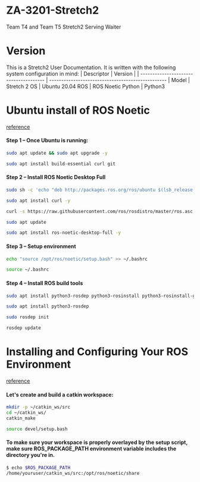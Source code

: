 # ZA-3201-Stretch2
Team T4 and Team T5 Stretch2 Serving Waiter

# Version
This is a Stretch2 User Documentation. It is written with the following system configuration in mind:
| Descriptor                             | Version                                           |
| -------------------------------------- | ------------------------------------------------- |
Model | Stretch 2
OS | Ubuntu 20.04
ROS | ROS Noetic
Python | Python3

# Ubuntu install of ROS Noetic
[reference](https://wiki.ros.org/noetic/Installation/Ubuntu)
#### Step 1 – Once Ubuntu is running:
```bash
sudo apt update && sudo apt upgrade -y
```
```bash
sudo apt install build-essential curl git
```
#### Step 2 – Install ROS Noetic Desktop Full
```bash
sudo sh -c 'echo "deb http://packages.ros.org/ros/ubuntu $(lsb_release -sc) main" > /etc/apt/sources.list.d/ros-latest.list'
```
```bash
sudo apt install curl -y
```
```bash
curl -s https://raw.githubusercontent.com/ros/rosdistro/master/ros.asc | sudo apt-key add -
```
```bash
sudo apt update
```
```bash
sudo apt install ros-noetic-desktop-full -y
```
#### Step 3 – Setup environment
```bash
echo "source /opt/ros/noetic/setup.bash" >> ~/.bashrc
```
```bash
source ~/.bashrc
```
#### Step 4 – Install ROS build tools
```bash
sudo apt install python3-rosdep python3-rosinstall python3-rosinstall-generator python3-wstool build-essential
```
```bash
sudo apt install python3-rosdep
```
```bash
sudo rosdep init
```
```bash
rosdep update
```

# Installing and Configuring Your ROS Environment
[reference](https://wiki.ros.org/ROS/Tutorials/InstallingandConfiguringROSEnvironment)
#### Let's create and build a catkin workspace:
```bash
mkdir -p ~/catkin_ws/src
cd ~/catkin_ws/
catkin_make
```
```bash
source devel/setup.bash
```
#### To make sure your workspace is properly overlayed by the setup script, make sure ROS_PACKAGE_PATH environment variable includes the directory you're in.
```bash
$ echo $ROS_PACKAGE_PATH
/home/youruser/catkin_ws/src:/opt/ros/noetic/share
```
